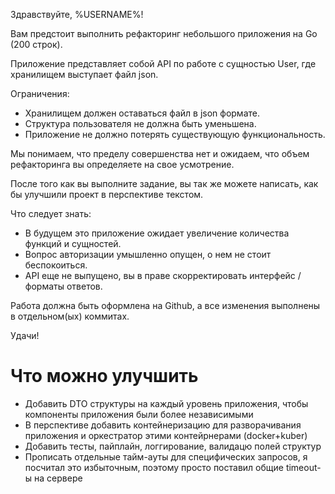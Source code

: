 Здравствуйте, %USERNAME%!

Вам предстоит выполнить рефакторинг небольшого приложения на Go (200 строк).

Приложение представляет собой API по работе с сущностью User, где хранилищем выступает файл json.

Ограничения:
- Хранилищем должен оставаться файл в json формате.
- Структура пользователя не должна быть уменьшена.
- Приложение не должно потерять существующую функциональность. 

Мы понимаем, что пределу совершенства нет и ожидаем, что объем рефакторинга вы определяете на свое усмотрение.  

После того как вы выполните задание, вы так же можете написать, как бы улучшили проект в перспективе текстом.

Что следует знать:
- В будущем это приложение ожидает увеличение количества функций и сущностей. 
- Вопрос авторизации умышленно опущен, о нем не стоит беспокоиться.
- API еще не выпущено, вы в праве скорректировать интерфейс / форматы ответов.

Работа должна быть оформлена на Github, а все изменения выполнены в отдельном(ых) коммитах.

Удачи!

# Что можно улучшить
- Добавить DTO структуры на каждый уровень приложения, чтобы компоненты приложения были более независимыми
- В перспективе добавить контейнеризацию для разворачивания приложения и оркестратор этими контейрнерами (docker+kuber)
- Добавить тесты, пайплайн, логгирование, валидацю полей структур
- Прописать отдельные тайм-ауты для специфических запросов, я посчитал это избыточным, поэтому просто поставил общие timeout-ы на сервере